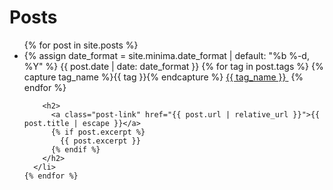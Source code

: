 ---
---
<div class="home">
  <h1 class="page-heading">Posts</h1>
  <ul class="post-list">
    {% for post in site.posts %}
      <li>
        {% assign date_format = site.minima.date_format | default: "%b %-d, %Y" %}
        <span class="post-meta">
          {{ post.date | date: date_format }}
          <span>
            {% for tag in post.tags %}
              {% capture tag_name %}{{ tag }}{% endcapture %}
              <a class="post-tag" href="/lil-log/tag/{{ tag_name }}"><nobr>{{ tag_name }}</nobr>&nbsp;</a>
            {% endfor %}
          </span>
        </span>

        <h2>
          <a class="post-link" href="{{ post.url | relative_url }}">{{ post.title | escape }}</a>
          {% if post.excerpt %}
            {{ post.excerpt }}
          {% endif %}
        </h2>
      </li>
    {% endfor %}
  </ul>
 </div>